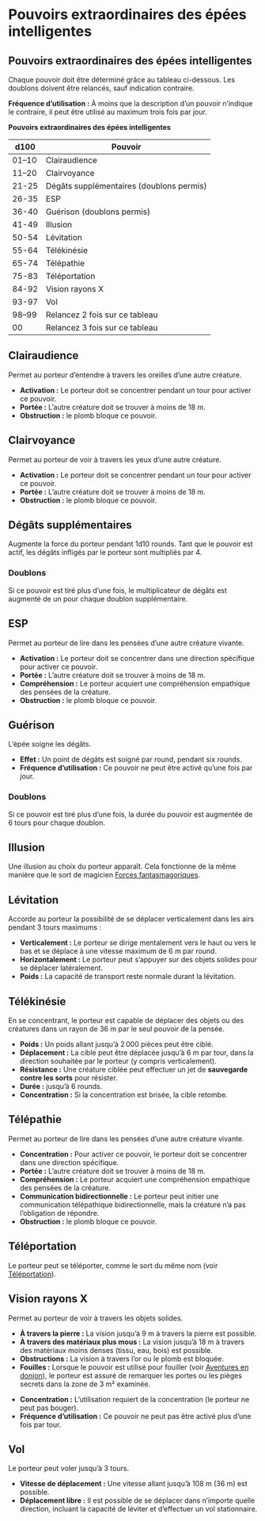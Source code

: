 # Pouvoirs extraordinaires des épées intelligentes


## Pouvoirs extraordinaires des épées intelligentes

Chaque pouvoir doit être déterminé grâce au tableau ci-dessous. Les
doublons doivent être relancés, sauf indication contraire.

**Fréquence d’utilisation :** À moins que la description d’un pouvoir
n’indique le contraire, il peut être utilisé au maximum trois fois par
jour.

**Pouvoirs extraordinaires des épées intelligentes**

| **d100** | **Pouvoir**                              |
| -------- | ---------------------------------------- |
| 01–10    | Clairaudience                            |
| 11–20    | Clairvoyance                             |
| 21-25    | Dégâts supplémentaires (doublons permis) |
| 26-35    | ESP                                      |
| 36-40    | Guérison (doublons permis)               |
| 41-49    | Illusion                                 |
| 50-54    | Lévitation                               |
| 55-64    | Télékinésie                              |
| 65-74    | Télépathie                               |
| 75-83    | Téléportation                            |
| 84-92    | Vision rayons X                          |
| 93-97    | Vol                                      |
| 98–99    | Relancez 2 fois sur ce tableau           |
| 00       | Relancez 3 fois sur ce tableau           |


## Clairaudience

Permet au porteur d’entendre à travers les oreilles d’une autre
créature.

  - **Activation :** Le porteur doit se concentrer pendant un tour pour
    activer ce pouvoir.
  - **Portée :** L’autre créature doit se trouver à moins de 18 m.
  - **Obstruction :** le plomb bloque ce pouvoir.

## Clairvoyance

Permet au porteur de voir à travers les yeux d’une autre créature.

  - **Activation :** Le porteur doit se concentrer pendant un tour pour
    activer ce pouvoir.
  - **Portée :** L’autre créature doit se trouver à moins de 18 m.
  - **Obstruction :** le plomb bloque ce pouvoir.

## Dégâts supplémentaires

Augmente la force du porteur pendant 1d10 rounds. Tant que le pouvoir
est actif, les dégâts infligés par le porteur sont multipliés par 4.

### Doublons

Si ce pouvoir est tiré plus d’une fois, le multiplicateur de dégâts est
augmenté de un pour chaque doublon supplémentaire.

## ESP

Permet au porteur de lire dans les pensées d’une autre créature vivante.

  - **Activation :** Le porteur doit se concentrer dans une direction
    spécifique pour activer ce pouvoir.
  - **Portée :** L’autre créature doit se trouver à moins de 18 m.
  - **Compréhension :** Le porteur acquiert une compréhension empathique
    des pensées de la créature.
  - **Obstruction :** le plomb bloque ce pouvoir.

## Guérison

L’épée soigne les dégâts.

  - **Effet :** Un point de dégâts est soigné par round, pendant six
    rounds.
  - **Fréquence d’utilisation :** Ce pouvoir ne peut être activé qu’une
    fois par jour.

### Doublons

Si ce pouvoir est tiré plus d’une fois, la durée du pouvoir est
augmentée de 6 tours pour chaque doublon.

## Illusion

Une illusion au choix du porteur apparaît. Cela fonctionne de la même
manière que le sort de magicien [Forces fantasmagoriques](../../Magie/Sorts/Forces_fantasmagoriques.md).

## Lévitation

Accorde au porteur la possibilité de se déplacer verticalement dans les
airs pendant 3 tours maximums :

  - **Verticalement :** Le porteur se dirige mentalement vers le haut ou
    vers le bas et se déplace à une vitesse maximum de 6 m par round.
  - **Horizontalement :** Le porteur peut s’appuyer sur des objets
    solides pour se déplacer latéralement.
  - **Poids :** La capacité de transport reste normale durant la
    lévitation.

## Télékinésie

En se concentrant, le porteur est capable de déplacer des objets ou des
créatures dans un rayon de 36 m par le seul pouvoir de la pensée.

  - **Poids :** Un poids allant jusqu’à 2 000 pièces peut être ciblé.
  - **Déplacement :** La cible peut être déplacée jusqu’à 6 m par tour,
    dans la direction souhaitée par le porteur (y compris
    verticalement).
  - **Résistance :** Une créature ciblée peut effectuer un jet de
    **sauvegarde contre les sorts** pour résister.
  - **Durée :** jusqu’à 6 rounds.
  - **Concentration :** Si la concentration est brisée, la cible
    retombe.

## Télépathie

Permet au porteur de lire dans les pensées d’une autre créature vivante.

  - **Concentration :** Pour activer ce pouvoir, le porteur doit se
    concentrer dans une direction spécifique.
  - **Portée :** L’autre créature doit se trouver à moins de 18 m.
  - **Compréhension :** Le porteur acquiert une compréhension empathique
    des pensées de la créature.
  - **Communication bidirectionnelle :** Le porteur peut initier une
    communication télépathique bidirectionnelle, mais la créature n’a
    pas l’obligation de répondre.
  - **Obstruction :** le plomb bloque ce pouvoir.

## Téléportation

Le porteur peut se téléporter, comme le sort du même nom (voir
[Téléportation](../../Magie/Sorts/Téléportation.md)).

## Vision rayons X

Permet au porteur de voir à travers les objets solides.

  - **À travers la pierre :** La vision jusqu’à 9 m à travers la pierre
    est possible.
  - **À travers des matériaux plus mous :** La vision jusqu’à 18 m à
    travers des matériaux moins denses (tissu, eau, bois) est possible.
  - **Obstructions :** La vision à travers l’or ou le plomb est bloquée.
  - **Fouilles :** Lorsque le pouvoir est utilisé pour fouiller (voir
    [Aventures en donjon](../../Aventure/Aventures_en_donjon.md)), le porteur
    est assuré de remarquer les portes ou les pièges secrets dans la
    zone de 3 m² examinée.

<!-- end list -->

  - **Concentration :** L’utilisation requiert de la concentration (le
    porteur ne peut pas bouger).
  - **Fréquence d’utilisation :** Ce pouvoir ne peut pas être activé
    plus d’une fois par tour.

## Vol

Le porteur peut voler jusqu’à 3 tours.

  - **Vitesse de déplacement :** Une vitesse allant jusqu’à 108 m (36 m)
    est possible.
  - **Déplacement libre :** Il est possible de se déplacer dans
    n’importe quelle direction, incluant la capacité de léviter et
    d’effectuer un vol stationnaire.